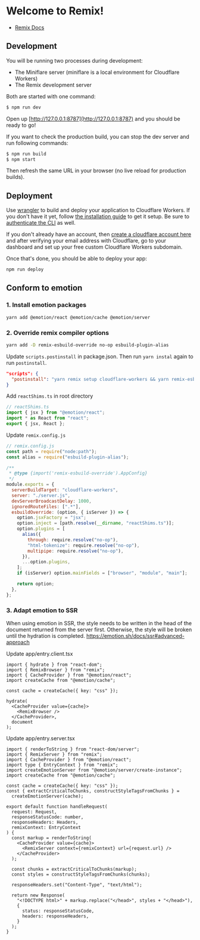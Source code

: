# Welcome to Remix!

- [Remix Docs](https://remix.run/docs)

## Development

You will be running two processes during development:

- The Miniflare server (miniflare is a local environment for Cloudflare Workers)
- The Remix development server

Both are started with one command:

```sh
$ npm run dev
```

Open up [http://127.0.0.1:8787](http://127.0.0.1:8787) and you should be ready to go!

If you want to check the production build, you can stop the dev server and run following commands:

```sh
$ npm run build
$ npm start
```

Then refresh the same URL in your browser (no live reload for production builds).

## Deployment

Use [wrangler](https://developers.cloudflare.com/workers/cli-wrangler) to build and deploy your application to Cloudflare Workers. If you don't have it yet, follow [the installation guide](https://developers.cloudflare.com/workers/cli-wrangler/install-update) to get it setup. Be sure to [authenticate the CLI](https://developers.cloudflare.com/workers/cli-wrangler/authentication) as well.

If you don't already have an account, then [create a cloudflare account here](https://dash.cloudflare.com/sign-up) and after verifying your email address with Cloudflare, go to your dashboard and set up your free custom Cloudflare Workers subdomain.

Once that's done, you should be able to deploy your app:

```sh
npm run deploy
```

## Conform to emotion

### 1. Install emotion packages

```bash
yarn add @emotion/react @emotion/cache @emotion/server
```

### 2. Override remix compiler options

```bash
yarn add -D remix-esbuild-override no-op esbuild-plugin-alias
```

Update `scripts.postinstall` in package.json. Then run `yarn instal` again to run `postinstall`.

```json
"scripts": {
  "postinstall": "yarn remix setup cloudflare-workers && yarn remix-esbuild-override"
}
```

Add `reactShims.ts` in root directory

```ts
// reactShims.ts
import { jsx } from "@emotion/react";
import * as React from "react";
export { jsx, React };
```

Update `remix.config.js`

```js
// remix.config.js
const path = require("node:path");
const alias = require("esbuild-plugin-alias");

/**
 * @type {import('remix-esbuild-override').AppConfig}
 */
module.exports = {
  serverBuildTarget: "cloudflare-workers",
  server: "./server.js",
  devServerBroadcastDelay: 1000,
  ignoredRouteFiles: [".*"],
  esbuildOverride: (option, { isServer }) => {
    option.jsxFactory = "jsx";
    option.inject = [path.resolve(__dirname, "reactShims.ts")];
    option.plugins = [
      alias({
        through: require.resolve("no-op"),
        "html-tokenize": require.resolve("no-op"),
        multipipe: require.resolve("no-op"),
      }),
      ...option.plugins,
    ];
    if (isServer) option.mainFields = ["browser", "module", "main"];

    return option;
  },
};
```

### 3. Adapt emotion to SSR

When using emotion in SSR, the style needs to be written in the head of the document returned from the server first. Otherwise, the style will be broken until the hydration is completed.
https://emotion.sh/docs/ssr#advanced-approach

Update app/entry.client.tsx

```tsx
import { hydrate } from "react-dom";
import { RemixBrowser } from "remix";
import { CacheProvider } from "@emotion/react";
import createCache from "@emotion/cache";

const cache = createCache({ key: "css" });

hydrate(
  <CacheProvider value={cache}>
    <RemixBrowser />
  </CacheProvider>,
  document
);
```

Update app/entry.server.tsx

```tsx
import { renderToString } from "react-dom/server";
import { RemixServer } from "remix";
import { CacheProvider } from "@emotion/react";
import type { EntryContext } from "remix";
import createEmotionServer from "@emotion/server/create-instance";
import createCache from "@emotion/cache";

const cache = createCache({ key: "css" });
const { extractCriticalToChunks, constructStyleTagsFromChunks } =
  createEmotionServer(cache);

export default function handleRequest(
  request: Request,
  responseStatusCode: number,
  responseHeaders: Headers,
  remixContext: EntryContext
) {
  const markup = renderToString(
    <CacheProvider value={cache}>
      <RemixServer context={remixContext} url={request.url} />
    </CacheProvider>
  );

  const chunks = extractCriticalToChunks(markup);
  const styles = constructStyleTagsFromChunks(chunks);

  responseHeaders.set("Content-Type", "text/html");

  return new Response(
    "<!DOCTYPE html>" + markup.replace("</head>", styles + "</head>"),
    {
      status: responseStatusCode,
      headers: responseHeaders,
    }
  );
}
```
